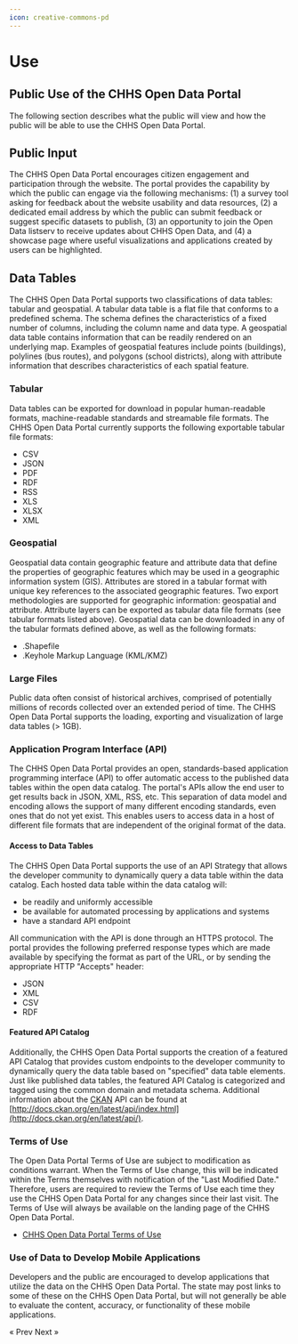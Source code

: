 ```yaml
---
icon: creative-commons-pd
---
```


# Use

## Public Use of the CHHS Open Data Portal

The following section describes what the public will view and how the public will be able to use the CHHS Open Data Portal.

## Public Input

The CHHS Open Data Portal encourages citizen engagement and participation through the website. The portal provides the capability by which the public can engage via the following mechanisms: (1) a survey tool asking for feedback about the website usability and data resources, (2) a dedicated email address by which the public can submit feedback or suggest specific datasets to publish, (3) an opportunity to join the Open Data listserv to receive updates about CHHS Open Data, and (4) a showcase page where useful visualizations and applications created by users can be highlighted.

## Data Tables

The CHHS Open Data Portal supports two classifications of data tables: tabular and geospatial. A tabular data table is a flat file that conforms to a predefined schema. The schema defines the characteristics of a fixed number of columns, including the column name and data type. A geospatial data table contains information that can be readily rendered on an underlying map. Examples of geospatial features include points (buildings), polylines (bus routes), and polygons (school districts), along with attribute information that describes characteristics of each spatial feature.

### **Tabular**

Data tables can be exported for download in popular human-readable formats, machine-readable standards and streamable file formats. The CHHS Open Data Portal currently supports the following exportable tabular file formats:

* CSV
* JSON
* PDF
* RDF
* RSS
* XLS
* XLSX
* XML

### **Geospatial**

Geospatial data contain geographic feature and attribute data that define the properties of geographic features which may be used in a geographic information system (GIS). Attributes are stored in a tabular format with unique key references to the associated geographic features. Two export methodologies are supported for geographic information: geospatial and attribute. Attribute layers can be exported as tabular data file formats (see tabular formats listed above). Geospatial data can be downloaded in any of the tabular formats defined above, as well as the following formats:

* .Shapefile
* .Keyhole Markup Language (KML/KMZ)

### **Large Files**

Public data often consist of historical archives, comprised of potentially millions of records collected over an extended period of time. The CHHS Open Data Portal supports the loading, exporting and visualization of large data tables (> 1GB).

### Application Program Interface (API)

The CHHS Open Data Portal provides an open, standards-based application programming interface (API) to offer automatic access to the published data tables within the open data catalog. The portal's APIs allow the end user to get results back in JSON, XML, RSS, etc. This separation of data model and encoding allows the support of many different encoding standards, even ones that do not yet exist. This enables users to access data in a host of different file formats that are independent of the original format of the data.

#### **Access to Data Tables**

The CHHS Open Data Portal supports the use of an API Strategy that allows the developer community to dynamically query a data table within the data catalog. Each hosted data table within the data catalog will:

* be readily and uniformly accessible
* be available for automated processing by applications and systems
* have a standard API endpoint

All communication with the API is done through an HTTPS protocol. The portal provides the following preferred response types which are made available by specifying the format as part of the URL, or by sending the appropriate HTTP "Accepts" header:

* JSON
* XML
* CSV
* RDF

#### **Featured API Catalog**

Additionally, the CHHS Open Data Portal supports the creation of a featured API Catalog that provides custom endpoints to the developer community to dynamically query the data table based on "specified" data table elements. Just like published data tables, the featured API Catalog is categorized and tagged using the common domain and metadata schema. Additional information about the [CKAN](https://ckan.org/) API can be found at [http://docs.ckan.org/en/latest/api/index.html](http://docs.ckan.org/en/latest/api/).

### Terms of Use

The Open Data Portal Terms of Use are subject to modification as conditions warrant. When the Terms of Use change, this will be indicated within the Terms themselves with notification of the "Last Modified Date." Therefore, users are required to review the Terms of Use each time they use the CHHS Open Data Portal for any changes since their last visit. The Terms of Use will always be available on the landing page of the CHHS Open Data Portal.

* [CHHS Open Data Portal Terms of Use](https://data.chhs.ca.gov/pages/terms)

### Use of Data to Develop Mobile Applications

Developers and the public are encouraged to develop applications that utilize the data on the CHHS Open Data Portal. The state may post links to some of these on the CHHS Open Data Portal, but will not generally be able to evaluate the content, accuracy, or functionality of these mobile applications.

« Prev Next »

